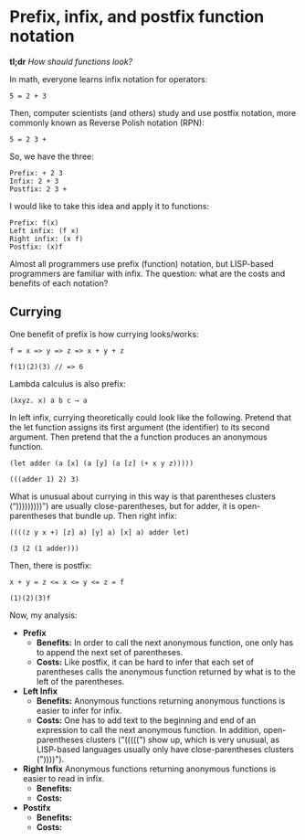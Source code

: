 # Prefix, infix, and postfix function notation

**tl;dr** _How should functions look?_

In math, everyone learns infix notation for operators:

```
5 = 2 + 3
```

Then, computer scientists (and others) study and use postfix notation, more commonly known as Reverse Polish notation (RPN):

```
5 = 2 3 +
```

So, we have the three:

```
Prefix: + 2 3
Infix: 2 + 3
Postfix: 2 3 +
```

I would like to take this idea and apply it to functions:

```
Prefix: f(x)
Left infix: (f x)
Right infix: (x f)
Postfix: (x)f
```

Almost all programmers use prefix (function) notation, but LISP-based programmers are familiar with infix. The question: what are the costs and benefits of each notation?

## Currying

One benefit of prefix is how currying looks/works:

```
f = x => y => z => x + y + z

f(1)(2)(3) // => 6
```

Lambda calculus is also prefix:

```
(λxyz. x) a b c → a
```

In left infix, currying theoretically could look like the following. Pretend that the let function assigns its first argument (the identifier) to its second argument. Then pretend that the a function produces an anonymous function.

```
(let adder (a [x] (a [y] (a [z] (+ x y z)))))

(((adder 1) 2) 3)
```

What is unusual about currying in this way is that parentheses clusters (“)))))))))”) are usually close-parentheses, but for adder, it is open-parentheses that bundle up. Then right infix:

```
((((z y x +) [z] a) [y] a) [x] a) adder let)

(3 (2 (1 adder)))
```

Then, there is postfix:

```
x + y = z <= x <= y <= z = f

(1)(2)(3)f
```

Now, my analysis:

* **Prefix**
  * **Benefits:** In order to call the next anonymous function, one only has to append the next set of parentheses.
  * **Costs:** Like postfix, it can be hard to infer that each set of parentheses calls the anonymous function returned by what is to the left of the parentheses.
* **Left Infix**
  * **Benefits:** Anonymous functions returning anonymous functions is easier to infer for infix.
  * **Costs:** One has to add text to the beginning and end of an expression to call the next anonymous function. In addition, open-parentheses clusters ("(((((") show up, which is very unusual, as LISP-based languages usually only have close-parentheses clusters ("))))").
* **Right Infix** Anonymous functions returning anonymous functions is easier to read in infix.
  * **Benefits:** 
  * **Costs:**
* **Postifx**
  * **Benefits:** 
  * **Costs:**
